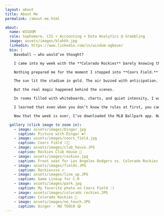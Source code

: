 ```yaml
---
layout: about
title: About Me
permalink: /about-me.html

about:
  name: WISDOM
  role: Sophomore, CIS + Accounting + Data Analytics @ Grambling
  image: assets/images/blahhh.jpg
  linkedin: https://www.linkedin.com/in/wisdom-agbeve/
  bio: |
    Baseball — who would’ve thought?

    I came into my week with the **Colorado Rockies** barely knowing the difference between a fastball and a foul. My only exposure to the game had been through YouTube clips: flashy highlights, walk-off homers, crowd noise echoing through a screen. I thought I’d seen it. I hadn’t.

    Nothing prepared me for the moment I stepped into **Coors Field.**

    The sun lit the stadium in gold. The air buzzed with anticipation. The crack of the bat was sharper, louder — real. Every cheer felt like a wave crashing through thousands of people at once. For the first time, I wasn’t just watching a game. I was part of it.

    But the real magic happened behind the scenes.

    In rooms filled with whiteboards, charts, and quiet intensity, I watched how a sport so rooted in tradition could be so driven by data, timing, and collaboration. I saw how scouts, coaches, and analysts wove instincts and insights into every decision. It wasn’t just baseball — it was a living system of strategy, trust, and constant adaptation.

    I learned that even when you don’t know the rules at first, you can still find your place in the game — if you listen, ask, observe, and show up ready to grow.

    Now that the week is over, I’ve downloaded the MLB Ballpark app. Not just to track scores, but to stay connected to something I didn’t expect to love. Because baseball, like most things in life, is deeper when you see what happens off the field — and I’m not done learning.

  gallery (click image to zoom in):
    - image: assets/images/Dinger.jpg
      caption: Picture with Dinger ❤️!
    - image: assets/images/coors_field.jpg
      caption: Coors Field ⚾️🧢
    - image: assets/images/club_house.JPG
      caption: Rockies Club House 🥳
    - image: assets/images/rockies.jpg
      caption: Front seat for Los Angeles Dodgers vs. Colorado Rockies Game ⚾
    - image: assets/images/fields.JPG
      caption: Rockiessss 🔥
    - image: assets/images/line_up.JPG
      caption: Game Lineup for C.R
    - image: assets/images/park.jpg
      caption: My favorite photo on Coors Field :)
    - image: assets/images/colorado rockies.JPG
      caption: Colorado Rockies 💜
    - image: assets/images/no_touch.JPG
      caption: Dinger - NO TOUCH 😅
---
```

